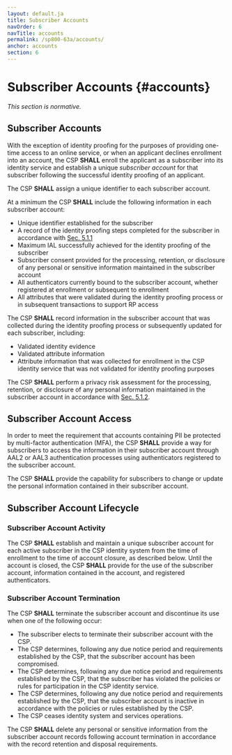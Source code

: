 ```yaml
---
layout: default.ja
title: Subscriber Accounts
navOrder: 6
navTitle: accounts
permalink: /sp800-63a/accounts/
anchor: accounts
section: 6
---
```


# Subscriber Accounts {#accounts}

_This section is normative._

## Subscriber Accounts

With the exception of identity proofing for the purposes of providing one-time access to an online service, or when an applicant declines enrollment into an account, the CSP **SHALL** enroll the applicant as a subscriber into its identity service and establish a unique _subscriber account_ for that subscriber following the successful identity proofing of an applicant. 

The CSP **SHALL** assign a unique identifier to each subscriber account. 

At a minimum the CSP **SHALL** include the following information in each subscriber account:

* Unique identifier established for the subscriber 
* A record of the identity proofing steps completed for the subscriber in accordance with [Sec. 5.1.1](sec5_ial.md#DocRecReqs)
* Maximum IAL successfully achieved for the identity proofing of the subscriber
* Subscriber consent provided for the processing, retention, or disclosure of any personal or sensitive information maintained in the subscriber account
* All authenticators currently bound to the subscriber account, whether registered at enrollment or subsequent to enrollment
* All attributes that were validated during the identity proofing process or in subsequent transactions to support RP access 

The CSP **SHALL** record information in the subscriber account that was collected during the identity proofing process or subsequently updated for each subscriber, including:

* Validated identity evidence 
* Validated attribute information 
* Attribute information that was collected for enrollment in the CSP identity service that was not validated for identity proofing purposes

The CSP **SHALL** perform a privacy risk assessment for the processing, retention, or disclosure of any personal information maintained in the subscriber account in accordance with [Sec. 5.1.2](sec5_ial.md#PrivacyReqs).

## Subscriber Account Access

In order to meet the requirement that accounts containing PII be protected by multi-factor authentication (MFA), the CSP **SHALL** provide a way for subscribers to access the information in their subscriber account through AAL2 or AAL3 authentication processes using authenticators registered to the subscriber account. 

The CSP **SHALL** provide the capability for subscribers to change or update the personal information contained in their subscriber account.

## Subscriber Account Lifecycle

### Subscriber Account Activity

The CSP **SHALL** establish and maintain a unique subscriber account for each active subscriber in the CSP identity system from the time of enrollment to the time of account closure, as described below.  Until the account is closed, the CSP **SHALL** provide for the use of the subscriber account, information contained in the account, and registered authenticators. 

### Subscriber Account Termination

The CSP **SHALL** terminate the subscriber account and discontinue its use when one of the following occur:

* The subscriber elects to terminate their subscriber account with the CSP.
* The CSP determines, following any due notice period and requirements established by the CSP, that the subscriber account has been compromised.
* The CSP determines, following any due notice period and requirements established by the CSP, that the subscriber has violated the policies or rules for participation in the CSP identity service. 
* The CSP determines, following any due notice period and requirements established by the CSP, that the subscriber account is inactive in accordance with the policies or rules established by the CSP.
* The CSP ceases identity system and services operations.

The CSP **SHALL** delete any personal or sensitive information from the subscriber account records following account termination in accordance with the record retention and disposal requirements.
